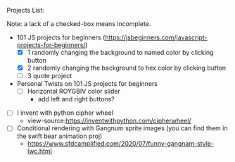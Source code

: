 Projects List:

Note: a lack of a checked-box means incomplete.

  - 101 JS projects for beginners (https://jsbeginners.com/javascript-projects-for-beginners/)
    - [x] 1 randomly changing the background to named color by clicking button
    - [x] 2 randomly changing the background to hex color by clicking button
    - [ ] 3 quote project
  - Personal Twists on 101 JS projects for beginners
    - [ ] Horizontal ROYGBIV color slider
      - add left and right buttons?
  - [ ] I invent with python cipher wheel
    - view-source:https://inventwithpython.com/cipherwheel/
  - [ ] Conditional rendering with Gangnum sprite images (you can find them in the swift bear animation proj)
    - https://www.sfdcamplified.com/2020/07/funny-gangnam-style-lwc.html